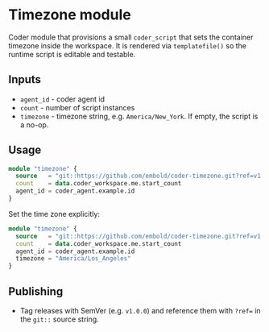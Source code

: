 # Timezone module

Coder module that provisions a small `coder_script` that sets the container timezone inside
the workspace. It is rendered via `templatefile()` so the runtime script is editable and
testable.

## Inputs

- `agent_id` - coder agent id
- `count` - number of script instances
- `timezone` - timezone string, e.g. `America/New_York`. If empty, the script is a no-op.

## Usage

```terraform
module "timezone" {
  source   = "git::https://github.com/embold/coder-timezone.git?ref=v1.0.0"
  count    = data.coder_workspace.me.start_count
  agent_id = coder_agent.example.id
}
```

Set the time zone explicitly:

```terraform
module "timezone" {
  source   = "git::https://github.com/embold/coder-timezone.git?ref=v1.0.0"
  count    = data.coder_workspace.me.start_count
  agent_id = coder_agent.example.id
  timezone = "America/Los_Angeles"
}
```

## Publishing

- Tag releases with SemVer (e.g. `v1.0.0`) and reference them with `?ref=` in the `git::` source string.
